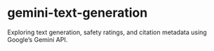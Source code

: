 # gemini-text-generation
Exploring text generation, safety ratings, and citation metadata using Google’s Gemini API.
